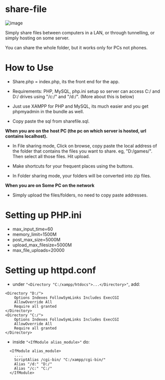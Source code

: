 # share-file

![image](https://user-images.githubusercontent.com/33609172/176454983-b5a8aa79-4021-4ce3-8f11-acb38e3f6784.png)

Simply share files between computers in a LAN, or through tunnelling, or simply hosting on some server.

You can share the whole folder, but it works only for PCs not phones.

# How to Use

- Share.php = index.php, its the front end for the app.

- Requirements: PHP, MySQL, php.ini setup so server can access C:/ and D:/ drives using "/c:/" and "/d:/". (More about this is below)

- Just use XAMPP for PHP and MySQL, its much easier and you get phpmyadmin in the bundle as well.

- Copy paste the sql from sharefile.sql.

**When you are on the host PC (the pc on which server is hosted, url contains localhost).**

- In File sharing mode, Click on browse, copy paste the local address of the folder that contains the files you want to share. eg, "D:/games/". Then select all those files. Hit upload.

- Make shortcuts for your frequent places using the buttons.

- In Folder sharing mode, your folders will be converted into zip files.

**When you are on Some PC on the network**

- Simply upload the files/folders, no need to copy paste addresses.

# Setting up PHP.ini

- max_input_time=60
- memory_limit=1500M
- post_max_size=5000M
- upload_max_filesize=5000M
- max_file_uploads=20000

# Setting up httpd.conf

- under ```"<Directory "C:/xampp/htdocs">...</Directory>"```, add:
```
<Directory "D:/">
    Options Indexes FollowSymLinks Includes ExecCGI
    AllowOverride All
    Require all granted
</Directory>
<Directory "C:/">
    Options Indexes FollowSymLinks Includes ExecCGI
    AllowOverride All
    Require all granted
</Directory>
```
- inside ```"<IfModule alias_module>"``` do:
  
``` 
  <IfModule alias_module>
    ....
    ScriptAlias /cgi-bin/ "C:/xampp/cgi-bin/"
    Alias "/d:" "D:/"
    Alias "/c:" "C:/"
  </IfModule>
```
